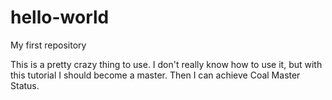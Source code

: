# hello-world
My first repository

This is a pretty crazy thing to use. I don't really know how to use it, but with this tutorial I should become a master. Then I can achieve Coal Master Status.
